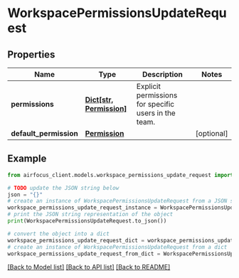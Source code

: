 # WorkspacePermissionsUpdateRequest


## Properties

Name | Type | Description | Notes
------------ | ------------- | ------------- | -------------
**permissions** | [**Dict[str, Permission]**](Permission.md) | Explicit permissions for specific users in the team. | 
**default_permission** | [**Permission**](Permission.md) |  | [optional] 

## Example

```python
from airfocus_client.models.workspace_permissions_update_request import WorkspacePermissionsUpdateRequest

# TODO update the JSON string below
json = "{}"
# create an instance of WorkspacePermissionsUpdateRequest from a JSON string
workspace_permissions_update_request_instance = WorkspacePermissionsUpdateRequest.from_json(json)
# print the JSON string representation of the object
print(WorkspacePermissionsUpdateRequest.to_json())

# convert the object into a dict
workspace_permissions_update_request_dict = workspace_permissions_update_request_instance.to_dict()
# create an instance of WorkspacePermissionsUpdateRequest from a dict
workspace_permissions_update_request_from_dict = WorkspacePermissionsUpdateRequest.from_dict(workspace_permissions_update_request_dict)
```
[[Back to Model list]](../README.md#documentation-for-models) [[Back to API list]](../README.md#documentation-for-api-endpoints) [[Back to README]](../README.md)


